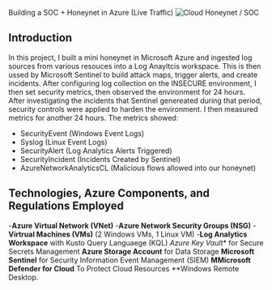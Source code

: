
 Building a SOC + Honeynet in Azure (Live Traffic)
![Cloud Honeynet / SOC](https://i.imgur.com/ZWxe03e.jpg)

## Introduction 

In this project, I built a mini honeynet in Microsoft Azure and ingested log sources from various resouces into a Log Anayltcis workspace. This is then ussed by Microsoft Sentinel to build attack maps, trigger alerts, and create incidents. After configuring log collection on the INSECURE environment, I then set security metrics, then observed the environment for 24 hours. After investigating the incidents that Sentinel genereated during that period, security controls were applied to harden the environment. I then measured metrics for another 24 hours. The metrics showed:

- SecurityEvent (Windows Event Logs)
- Syslog (Linux Event Logs)
- SecurityAlert (Log Analytics Alerts Triggered)
- SecurityIncident (Incidents Created by Sentinel)
- AzureNetworkAnalyticsCL (Malicious flows allowed into our honeynet)



## Technologies, Azure Components, and Regulations Employed 

-**Azure Virtual Network (VNet)**
-**Azure Network Security Groups (NSG)**
-**Virtrual Machines (VMs)** (2 Windows VMs, 1 Linux VM)
-**Log Analytics Workspace** with Kusto Query Languaege (KQL)
*Azure Key Vault** for Secure Secrets Management 
**Azure Storage Account** for Data Storage 
**Microsoft Sentinel** for Security Information Event Management (SIEM) 
**MMicrosoft Defender for Cloud** To Protect Cloud Resources 
**Windows Remote Desktop.
